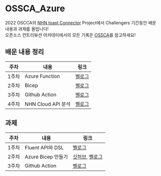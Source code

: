 # OSSCA_Azure
2022 OSCCA의 [NHN toast Connector](https://github.com/devrel-kr/nhn-toast-notification-service-custom-connector) Project에서 Challengers 기간동안 배운 내용과 과제를 올립니다!   
오픈소스 컨트리뷰션 아카데미에서의 모든 기록은 [OSSCA](https://velog.io/@juijeong8324/series/OSSCA)를 참고하세요!

## 배운 내용 정리

|주차|내용|링크|
|---|---|---|
|1주차|Azure Function|[벨로그](https://velog.io/@juijeong8324/OSSCA-1%EC%A3%BC%EC%B0%A8)|
|2주차|Bicep|[벨로그](https://velog.io/@juijeong8324/OSSCA-2주차-Azure-Bicep)|
|3주차|Github Action|[벨로그](https://velog.io/@juijeong8324/OSSCA-3%EC%A3%BC%EC%B0%A8-Github-Action)|
|4주차|NHN Cloud API 분석|[벨로그](https://velog.io/@juijeong8324/OSSCA-4%EC%A3%BC%EC%B0%A8)|

## 과제 
|주차|내용|링크|  
|---|---|---|     
|1주차|Fluent API와 DSL|[벨로그](https://velog.io/@juijeong8324/OSSCA-1%EC%A3%BC%EC%B0%A8-%EA%B3%BC%EC%A0%9C)|        
|2주차|Azure Bicep 만들기|[깃허브](https://github.com/juijeong8324/OSSCA_Azure/tree/main/infra), [벨로그](https://velog.io/@juijeong8324/OSSCA-2%EC%A3%BC%EC%B0%A8-%EA%B3%BC%EC%A0%9C)|         
|3주차|Github Action|[벨로그](https://velog.io/@juijeong8324/OSSCA-3%EC%A3%BC%EC%B0%A8-%EA%B3%BC%EC%A0%9C)|  


